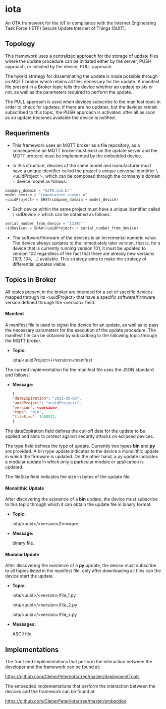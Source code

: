 # iota

An OTA framework for the IoT in compliance with the Internet Engineering Task Force (IETF) Secure Update Internet of Things (SUIT). 

## Topology

This framework uses a centralized approach for the storage of update files where the update procedure can be initiated either by the server, PUSH approach, or initiated by the device, PULL approach.

The hybrid strategy for disseminating the update is made possible through an MQTT broker which retains all files necessary for the update. A manifest file present in a Broker topic tells the device whether an update exists or not, as well as the parameters required to perform the update.

The PULL approach is used when devices subscribe to the manifest topic in order to check for updates, if there are no updates, but the devices remain subscribed to this topic, the PUSH approach is activated, after all as soon as an update becomes available the device is notified.

## Requeriments 

* This framework uses an MQTT broker as a file repository, as a consequence an MQTT broker must exist on the update server and the MQTT protocol must be implemented by the embedded device.

* In this structure, devices of the same model and manufacturer must have a unique identifier called the project's unique universal identifier \ <uuidProject \>, which can be composed through the company's domain + device model as follows:

```python
company_domain = "G3PD.com.br"
model_device = "temperature_sensor_A"
<uuidProject> = SHA4(company_domain + model_device)
``` 

* Each device within the same project must have a unique identifier called \ <idDevice \> which can be obtained as follows:

```python
serial_number_from_device = "12345"
<idDevice> = SHA4(<uuidProject> + serial_number_from_device)
``` 

* The software/firmware <version> of the devices is an incremental numeric value. The device always updates to the immediately later version, that is, for a device that is currently running version 101, it must be updated to version 102 regardless of the fact that there are already new versions (103, 104, ...) available. This strategy aims to make the strategy of differential updates viable.

## Topics in Broker

All topics present in the broker are intended for a set of specific devices mapped through its \<uuidProject\> that have a specific software/firmware version defined through the \<version\> field.

#### Manifest

A manifest file is used to signal the device for an update, as well as to pass the necessary parameters for the execution of the update procedure. The manifest file can be obtained by subscribing to the following topic through the MQTT broker.

  * **Topic:** 
  
     iota/\<uuidProject\>/\<version\>/manifest

The current implementation for the manifest file uses the JSON standard and follows:

  * **Message:** 
     ```json 
     {
     "dateExpiration": "2021-05-06",
     "uuidProject": "<uuidProject>",
     "version": <version>,
     "type": "bin",
     "fileSize": 1408512,
     }
     ```

The dateExpiration field defines the cut-off date for the update to be applied and aims to protect against security attacks on eclipsed devices.

The type field defines the type of update. Currently two types **bin** and **py** are provided. A bin type update indicates to the device a monolithic update in which the firmware is updated. On the other hand, a py update indicates a modular update in which only a particular module or application is updated.

The fileSize field indicates the size in bytes of the update file.

#### Monolithic Update

After discovering the existence of a **bin** update, the device must subscribe to this topic through which it can obtain the update file in binary format:

  * **Topic:** 
  
     iota/\<uuid\>/\<version\>/firmware

  * **Message:** 
  
     binary file.
     
#### Modular Update 

After discovering the existence of a **py** update, the device must subscribe to all topics listed in the manifest file, only after downloading all files can the device start the update.

  * **Topic:** 
  
     iota/\<uuid\>/\<version\>/file_1.py
     
     iota/\<uuid\>/\<version\>/file_2.py
     
     iota/\<uuid\>/\<version\>/file_x.py

  * **Messages:** 
  
     ASCII file.

## Implementations

The front end implementations that perform the interaction between the developer and the framework can be found at:

https://github.com/CleberPeter/iota/tree/master/deploymentTools

The embedded implementations that perform the interaction between the devices and the framework can be found at:

https://github.com/CleberPeter/iota/tree/master/embedded
